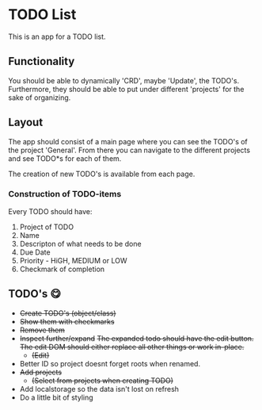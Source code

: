 # TODO List

This is an app for a TODO list.

## Functionality

You should be able to dynamically 'CRD', maybe 'Update', the TODO's. Furthermore, they should be able to put under different 'projects' for the sake of organizing.

## Layout

The app should consist of a main page where you can see the TODO's of the project 'General'. From there you can navigate to the different projects and see TODO\*s for each of them.

The creation of new TODO's is available from each page.

### Construction of TODO-items

Every TODO should have:

1. Project of TODO
2. Name
3. Descripton of what needs to be done
4. Due Date
5. Priority - HiGH, MEDIUM or LOW
6. Checkmark of completion

## TODO's 😋

- ~~Create TODO's (object/class)~~
- ~~Show them with checkmarks~~
- ~~Remove them~~
- ~~Inspect further/expand~~
  ~~The expanded todo should have the edit button. The edit DOM should either replace all other things or work in-place.~~
  - ~~(Edit)~~
- Better ID so project doesnt forget roots when renamed.
- ~~Add projects~~
  - ~~(Select from projects when creating TODO)~~
- Add localstorage so the data isn't lost on refresh
- Do a little bit of styling
